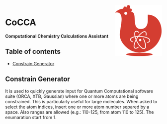 <img src="img/CoCCA.png" align="right" />

# CoCCA
**Computational Chemistry Calculations Assistant**

## Table of contents

  - [Constrain Generator](#constrain-generator)

## Constrain Generator
It is used to quickly generate input for Quantum Computational software suite (ORCA, XTB, Gaussian) where one or more atoms are being constrained. This is particularly useful for large molecules.
When asked to select the atom indices, insert one or more atom number separed by a space. Also ranges are allowed (e.g.: 110-125, from atom 110 to 125). The enumaration start from 1.